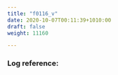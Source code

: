 ```yaml
---
title: "f0116_v"
date: 2020-10-07T00:11:39+1010:00
draft: false
weight: 11160

---
```


### Log reference: <no value>

```
